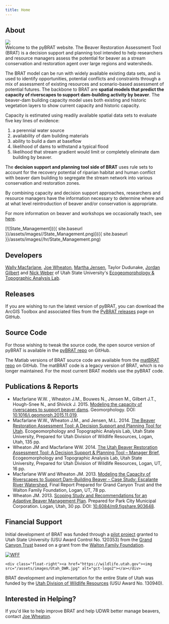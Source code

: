 ```yaml
---
title: Home
---
```


## About

<div class="float-right"><img src="{{ site.baseurl }}/assets/images/Beaver_EcosystemEngineer.png"/></div>Welcome to the pyBRAT website. The Beaver Restoration Assessment Tool (BRAT) is a decision support and planning tool intended to help researchers and resource managers assess the potential for beaver as a stream conservation and restoration agent over large regions and watersheds. 

The BRAT model can be run with widely available existing data sets, and is used to identify opportunities,  potential conflicts and constraints through a mix of assessment of existing resources and scenario-based assessment of potential futures. The backbone to BRAT are **spatial models that predict the capacity of riverscapes to support dam-building activity by beaver**. The beaver-dam building capacity model uses both existing and historic vegetation layers to show current capacity and historic capacity. 

Capacity is estimated using readily available spatial data sets to evaluate five key lines of evidence: 

1. a perennial water source
2. availability of dam building materials
3. ability to build a dam at baseflow
4. likelihood of dams to withstand a typical flood
5. likelihood that stream gradient would limit or completely eliminate dam building by beaver.

The **decision support and planning tool side of BRAT** uses rule sets to account for the recovery potential of riparian habitat and human conflict with beaver dam building to segregate the stream network into various conservation and restoration zones. 

By combining capacity and decision support approaches, researchers and resource managers have the information necessary to determine where and at what level reintroduction of beaver and/or conservation is appropriate. 

For more information on beaver and workshops we occasionally teach, see [here](http://beaver.joewheaton.org/).

[![State_Management]({{ site.baseurl }}/assets/images//State_Management.png)]({{ site.baseurl }}/assets/images//hr/State_Management.png)

## Developers

[Wally Macfarlane](http://etal.joewheaton.org/wally-macfarlane.html), [Joe Wheaton](http://joewheaton.org/),  [Martha Jensen](http://etal.joewheaton.org/martha-jensen1.html), Taylor Dudunake, [Jordan Gilbert](http://etal.joewheaton.org/jordan-gilbert.html) and [Nick Weber](https://www.eco-logical-research.com/team) of Utah State University's [Ecogeomorphology & Topographic Analysis Lab](http://etal.joewheaton.org/).

## Releases

If you are wishing to run the latest version of pyBRAT, you can download the ArcGIS Toolbox and associated files from the  [PyBRAT releases](https://github.com/Riverscapes/pyBRAT/releases/latest) page on GitHub.  

## Source Code

For those wishing to tweak the source code, the open source version of pyBRAT is available in the [pyBRAT repo](https://github.com/Riverscapes/pyBRAT) on GitHub. 

The Matlab versions of BRAT source code are available from the [matBRAT repo](https://github.com/Riverscapes/matBRAT) on GitHub.  The matBRAT code is a legacy version of BRAT, which is no longer maintained.  For the most current BRAT models use the pyBRAT code.

## Publications & Reports

- Macfarlane W.W. , Wheaton J.M., Bouwes N., Jensen M., Gilbert J.T., Hough-Snee N., and Shivick J. 2015. [Modeling the capacity of riverscapes to support beaver dams](https://www.researchgate.net/publication/285590037_Modeling_the_capacity_of_riverscapes_to_support_beaver_dams). Geomorphology. DOI: [10.1016/j.geomorph.2015.11.019](http://dx.doi.org/10.1016/j.geomorph.2015.11.019).
- Macfarlane W.W., Wheaton J.M., and Jensen, M.L. 2014. [The Beaver Restoration Assessment Tool: A Decision Support and Planning Tool for Utah](http://etal.usu.edu/Downloads/BRAT/UTAH_BRAT_FinalReport.pdf). Ecogeomorphology and Topographic Analysis Lab, Utah State University, Prepared for Utah Division of Wildlife Resources, Logan, Utah, 135 pp.
- Wheaton JM and Macfarlane WW. 2014. [The Utah Beaver Restoration Assessment Tool: A Decision Support & Planning Tool – Manager Brief](http://etal.usu.edu/Downloads/BRAT/UTAH_BRAT_Management%20Brief.pdf), Ecogeomorphology and Topographic Analysis Lab, Utah State University, Prepared for Utah Division of Wildlife Resources, Logan, UT, 16 pp. 
- Macfarlane WW and Wheaton JM. 2013. [Modeling the Capacity of Riverscapes to Support Dam-Building Beaver - Case Study: Escalante River Watershed](http://etal.usu.edu/GCT/BRAT_Final_Report.pdf), Final Report Prepared for Grand Canyon Trust and the Walton Family Foundation, Logan, UT, 78 pp.
- Wheaton JM. 2013. [Scoping Study and Recommendations for an Adaptive Beaver Management Plan](http://etal.usu.edu/Reports/Beaver_Management_Plan_Recc_Park_City_%20Report_FINAL.pdf). Prepared for Park City  Municipal Corporation. Logan, Utah, 30 pp.  DOI: [10.6084/m9.figshare.903648](http://dx.doi.org/10.6084/m9.figshare.903648).

## Financial Support

Initial development of BRAT was funded through a [pilot project](http://etal.joewheaton.org/gct-pilot-study-testing-the-beaver-restoration-assessment-tool-brat.html) granted to Utah State University (USU Award Control No. 120353) from the [Grand Canyon Trust](http://www.grandcanyontrust.org/) based on a grant from the [Walton Family Foundation](http://www.waltonfamilyfoundation.org/). 

<div>
	<div class="float-left"><a href="http://www.waltonfamilyfoundation.org"><img src="/assets/images/WFF.jpg" alt="WFF"></a></div>

	<div class="float-right"><a href="https://wildlife.utah.gov"><img src="/assets/images/Utah_DWR.jpg" alt="gct-logo2"></a></div>
</div>

<div style="clear:both;"></div>

BRAT development and implementation for the entire State of Utah was funded by the [Utah Division of Wildlife Resources](https://wildlife.utah.gov/)  (USU Award No. 130940).

## Interested in Helping?

If you'd like to help improve BRAT and help UDWR better manage beavers, contact [Joe Wheaton](http://www.joewheaton.org/contact.html).
